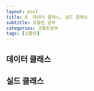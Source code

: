 ```yaml
---
layout: post
title: 8. 데이터 클래스, 실드 클래스
subtitle: 코틀린 공부
categories: 코틀린공부
tags: [코틀린]
---
```

## 데이터 클래스
## 실드 클래스
